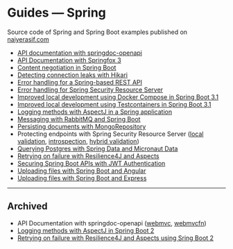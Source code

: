 # Guides &mdash; Spring

Source code of Spring and Spring Boot examples published on [naiyerasif.com](https://www.naiyerasif.com)

- [API documentation with springdoc-openapi](./springboot3-springdoc-integration/)
- [API Documentation with Springfox 3](./springfox3-webmvc-integration/)
- [Content negotiation in Spring Boot](./spring-content-negotiation/)
- [Detecting connection leaks with Hikari](./spring-data-jdbc-hikari-leak-detection/)
- [Error handling for a Spring-based REST API](./spring-rest-error-handling/)
- [Error handling for Spring Security Resource Server](./spring-security-resource-server-error-handling/)
- [Improved local development using Docker Compose in Spring Boot 3.1](./springboot3-local-dev-docker-compose/)
- [Improved local development using Testcontainers in Spring Boot 3.1](./springboot3-local-dev-testcontainers/)
- [Logging methods with AspectJ in a Spring application](./springboot3-aop-method-logging/)
- [Messaging with RabbitMQ and Spring Boot](./spring-messaging-rabbitmq/)
- [Persisting documents with MongoRepository](./spring-data-mongo-repository/)
- Protecting endpoints with Spring Security Resource Server ([local validation](./spring-security-token-validation-local/), [introspection](./spring-security-token-introspection/), [hybrid validation](./spring-security-token-validation-hybrid/))
- [Querying Postgres with Spring Data and Micronaut Data](./spring-data-micronaut-data/)
- [Retrying on failure with Resilience4J and Aspects](./springboot3-aop-retry-on-failure/)
- [Securing Spring Boot APIs with JWT Authentication](./spring-security-jwt-auth/)
- [Uploading files with Spring Boot and Angular](./spring-file-upload/)
- [Uploading files with Spring Boot and Express](./springrx-file-upload/)

---

## Archived

- API Documentation with springdoc-openapi ([webmvc](../@archive/spring/springboot2-springdoc-webmvc-integration/), [webmvcfn](../@archive/spring/springboot2-springdoc-webmvcfn-integration/))
- [Logging methods with AspectJ in Spring Boot 2](../@archive/spring/springboot2-aop-method-logging/)
- [Retrying on failure with Resilience4J and Aspects using Sring Boot 2](../@archive/spring/springboot2-aop-retry-on-failure/)

